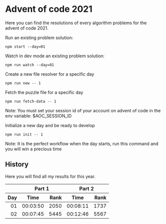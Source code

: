 # Advent of code 2021

Here you can find the resolutions of every algorithm problems for the advent of code 2021.

Run an existing problem solution:
```
npm start --day=01
```

Watch in dev mode an existing problem solution:
```
npm run watch --day=01
```

Create a new file resolver for a specific day
```
npm run new -- 1
```

Fetch the puzzle file for a specific day
```
npm run fetch-data -- 1
```
Note: You must set your session id of your account on advent of code in the env variable: $AOC_SESSION_ID

Initialize a new day and be ready to develop
```
npm run init -- 1
```
Note: It is the perfect workflow when the day starts, run this command and you will win a precious time

## History

Here you will find all my results for this year.

<table>
    <thead>
        <tr>
            <th></th>
            <th align="center" colspan="2">Part 1</th>
            <th align="center" colspan="2">Part 2</th>
        </tr>
        <tr>
            <th align="right">Day</th>
            <th align="center">Time</th>
            <th align="right">Rank</th>
            <th align="center">Time</th>
            <th align="right">Rank</th>
        </tr>
    </thead>
    <tbody>
        <tr>
            <td align="right">01</td>
            <td align="center">00:03:50</td>
            <td align="right">2050</td>
            <td align="center">00:08:11</td>
            <td align="right">1737</td>
        </tr>
        <tr>
            <td align="right">02</td>
            <td align="center">00:07:45</td>
            <td align="right">5445</td>
            <td align="center">00:12:46</td>
            <td align="right">5567</td>
        </tr>
    </tbody>
</table>